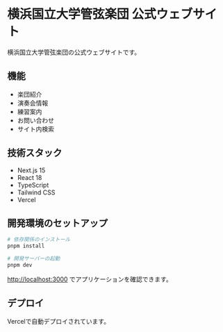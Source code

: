 # 横浜国立大学管弦楽団 公式ウェブサイト

横浜国立大学管弦楽団の公式ウェブサイトです。

## 機能

- 楽団紹介
- 演奏会情報
- 練習案内
- お問い合わせ
- サイト内検索

## 技術スタック

- Next.js 15
- React 18
- TypeScript
- Tailwind CSS
- Vercel

## 開発環境のセットアップ

```bash
# 依存関係のインストール
pnpm install

# 開発サーバーの起動
pnpm dev
```

[http://localhost:3000](http://localhost:3000) でアプリケーションを確認できます。

## デプロイ

Vercelで自動デプロイされています。
